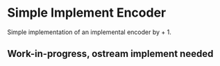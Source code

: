 # Simple Implement Encoder

Simple implementation of an implemental encoder by + 1.

## Work-in-progress, ostream implement needed